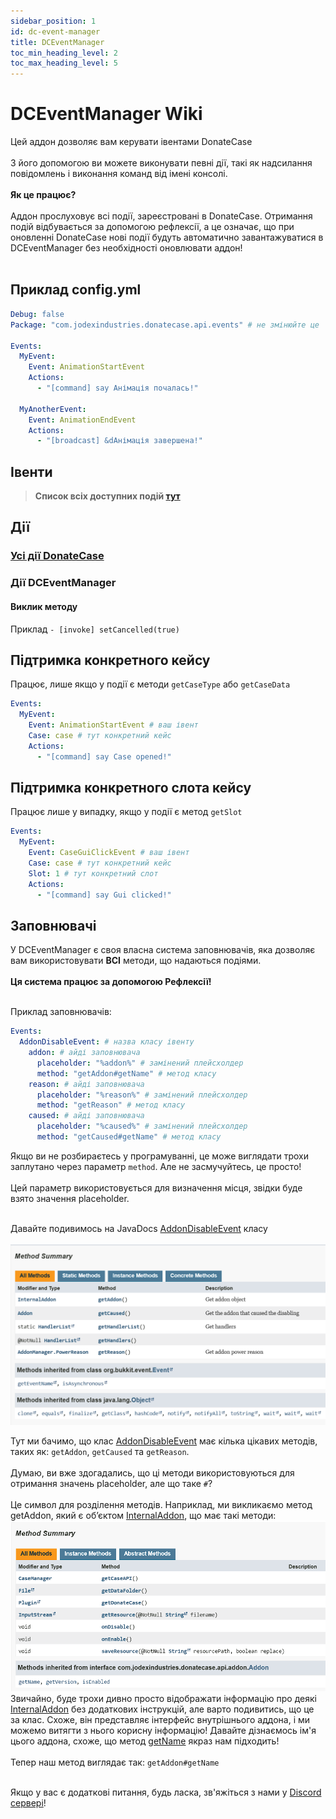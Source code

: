 ```yaml
---
sidebar_position: 1
id: dc-event-manager
title: DCEventManager
toc_min_heading_level: 2
toc_max_heading_level: 5
---
```


# DCEventManager Wiki
Цей аддон дозволяє вам керувати івентами DonateCase<br></br>
З його допомогою ви можете виконувати певні дії, такі як надсилання повідомлень і виконання команд від імені консолі. <br></br>
**Як це працює?**<br></br>
Аддон прослуховує всі події, зареєстровані в DonateCase.
Отримання подій відбувається за допомогою рефлексії, а це означає, що при оновленні DonateCase нові події будуть автоматично завантажуватися в DCEventManager без необхідності оновлювати аддон! <br></br>

## Приклад config.yml
```yml
Debug: false
Package: "com.jodexindustries.donatecase.api.events" # не змінюйте це

Events:
  MyEvent:
    Event: AnimationStartEvent
    Actions:
      - "[command] say Анімація почалась!"

  MyAnotherEvent:
    Event: AnimationEndEvent
    Actions:
      - "[broadcast] &dАнімація завершена!"
```

## Івенти
> **Список всіх доступних подій [тут](https://repo.jodexindustries.xyz/javadoc/releases/com/jodexindustries/donatecase/spigot-api/2.0.2.1/raw/com/jodexindustries/donatecase/api/events/package-summary.html)**

## Дії
### [Усі дії DonateCase](../items-settings#дії)
### Дії DCEventManager
#### Виклик методу
Приклад
`- [invoke] setCancelled(true)`

## Підтримка конкретного кейсу
Працює, лише якщо у події є методи `getCaseType` або `getCaseData`
```yaml
Events:
  MyEvent:
    Event: AnimationStartEvent # ваш івент
    Case: case # тут конкретний кейс
    Actions:
      - "[command] say Case opened!"
```

## Підтримка конкретного слота кейсу
Працює лише у випадку, якщо у події є метод `getSlot`
```yaml
Events:
  MyEvent:
    Event: CaseGuiClickEvent # ваш івент
    Case: case # тут конкретний кейс
    Slot: 1 # тут конкретний слот
    Actions:
      - "[command] say Gui clicked!"
```

## Заповнювачі
У DCEventManager є своя власна система заповнювачів, яка дозволяє вам використовувати **ВСІ** методи, що надаються подіями.<br></br>
**Ця система працює за допомогою Рефлексії!**<br></br>

Приклад заповнювачів:
```yaml
Events:
  AddonDisableEvent: # назва класу івенту
    addon: # айді заповнювача
      placeholder: "%addon%" # замінений плейсхолдер
      method: "getAddon#getName" # метод класу
    reason: # айді заповнювача
      placeholder: "%reason%" # замінений плейсхолдер
      method: "getReason" # метод класу
    caused: # айді заповнювача
      placeholder: "%caused%" # замінений плейсхолдер
      method: "getCaused#getName" # метод класу
```

Якщо ви не розбираєтесь у програмуванні, це може виглядати трохи заплутано через параметр `method`.
Але не засмучуйтесь, це просто! <br></br>
Цей параметр використовується для визначення місця, звідки буде взято значення placeholder. <br></br>

Давайте подивимось на JavaDocs [AddonDisableEvent](https://repo.jodexindustries.xyz/javadoc/releases/com/jodexindustries/donatecase/spigot-api/2.0.2.1/raw/com/jodexindustries/donatecase/api/events/AddonDisableEvent.html#method-summary) класу<br></br>
![jd.png](../../assets/jd.png)

Тут ми бачимо, що клас [AddonDisableEvent](https://repo.jodexindustries.xyz/javadoc/releases/com/jodexindustries/donatecase/spigot-api/2.0.2.1/raw/com/jodexindustries/donatecase/api/addon/internal/InternalAddon.html#method-summary) має кілька цікавих методів, таких як: `getAddon`, `getCaused` та `getReason`. <br></br>
Думаю, ви вже здогадались, що ці методи використовуються для отримання значень placeholder, але що таке `#`? <br></br>
Це символ для розділення методів. Наприклад, ми викликаємо метод getAddon, який є об’єктом [InternalAddon](https://repo.jodexindustries.xyz/javadoc/releases/com/jodexindustries/donatecase/api/2.0.2.1/raw/com/jodexindustries/donatecase/api/addon/internal/InternalAddon.html), що має такі методи:
![addon.png](../../assets/addon.png)
Звичайно, буде трохи дивно просто відображати інформацію про деякі [InternalAddon](https://repo.jodexindustries.xyz/javadoc/releases/com/jodexindustries/donatecase/api/2.0.2.1/raw/com/jodexindustries/donatecase/api/addon/internal/InternalAddon.html) без додаткових інструкцій, але варто подивитись, що це за клас. Схоже, він представляє інтерфейс внутрішнього аддона, і ми можемо витягти з нього корисну інформацію! Давайте дізнаємось ім'я цього аддона, схоже, що метод [getName](https://repo.jodexindustries.xyz/javadoc/releases/com/jodexindustries/donatecase/api/2.0.2.1/raw/com/jodexindustries/donatecase/api/addon/Addon.html#getName()) якраз нам підходить! <br></br>
Тепер наш метод виглядає так: `getAddon#getName`<br></br>

Якщо у вас є додаткові питання, будь ласка, зв'яжіться з нами у [Discord сервері](https://discord.gg/2syNtcKcgR)!
